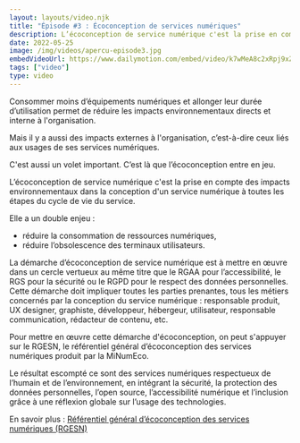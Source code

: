 ```yaml
---
layout: layouts/video.njk
title: "Épisode #3 : Écoconception de services numériques"
description: L’écoconception de service numérique c'est la prise en compte des impacts environnementaux dans la conception d'un service numérique à toutes les étapes du cycle de vie du service.
date: 2022-05-25
image: /img/videos/apercu-episode3.jpg
embedVideoUrl: https://www.dailymotion.com/embed/video/k7wMeA8c2xRpj9xZTZw
tags: ["video"]
type: video
---
```


Consommer moins d’équipements numériques et allonger leur durée d’utilisation permet de réduire les impacts environnementaux directs et interne à l'organisation.

Mais il y a aussi des impacts externes à l'organisation, c’est-à-dire ceux liés aux usages de ses services numériques.

C'est aussi un volet important. C’est là que l’écoconception entre en jeu.

L’écoconception de service numérique c'est la prise en compte des impacts environnementaux dans la conception d'un service numérique à toutes les étapes du cycle de vie du service.

Elle a un double enjeu :
*	réduire la consommation de ressources numériques,
*	réduire l’obsolescence des terminaux utilisateurs.

La démarche d’écoconception de service numérique est à mettre en œuvre dans un cercle vertueux au même titre que le RGAA pour l’accessibilité, le RGS pour la sécurité ou le RGPD pour le respect des données personnelles. Cette démarche doit impliquer toutes les parties prenantes, tous les métiers concernés par la conception du service numérique : responsable produit, UX designer, graphiste, développeur, hébergeur, utilisateur, responsable communication, rédacteur de contenu, etc.

Pour mettre en œuvre cette démarche d'écoconception, on peut s'appuyer sur le RGESN, le référentiel général d’écoconception des services numériques produit par la MiNumEco.

Le résultat escompté ce sont des services numériques respectueux de l’humain et de l’environnement, en intégrant la sécurité, la protection des données personnelles, l’open source, l’accessibilité numérique et l’inclusion grâce à une réflexion globale sur l’usage des technologies.

En savoir plus : [Référentiel général d’écoconception des services numériques (RGESN)]([publications/bonnes-pratiques/](/publications/referentiel-general-ecoconception/))
